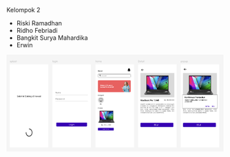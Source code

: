 Kelompok 2
- Riski Ramadhan 
- Ridho Febriadi
- Bangkit Surya Mahardika
- Erwin

![Page All](image.png)
